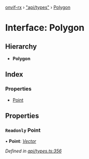 [onvif-rx](../README.md) › ["api/types"](../modules/_api_types_.md) › [Polygon](_api_types_.polygon.md)

# Interface: Polygon

## Hierarchy

* **Polygon**

## Index

### Properties

* [Point](_api_types_.polygon.md#readonly-point)

## Properties

### `Readonly` Point

• **Point**: *[Vector](_api_types_.vector.md)*

*Defined in [api/types.ts:356](https://github.com/patrickmichalina/onvif-rx/blob/3e9b152/src/api/types.ts#L356)*
